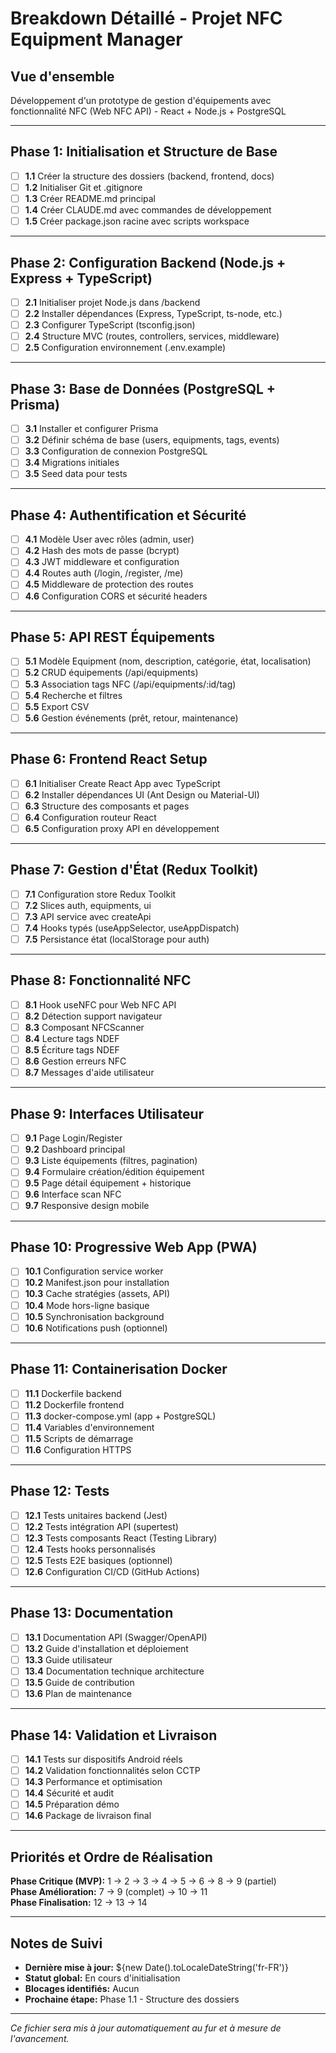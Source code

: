 # Breakdown Détaillé - Projet NFC Equipment Manager

## Vue d'ensemble
Développement d'un prototype de gestion d'équipements avec fonctionnalité NFC (Web NFC API) - React + Node.js + PostgreSQL

---

## Phase 1: Initialisation et Structure de Base
- [ ] **1.1** Créer la structure des dossiers (backend, frontend, docs)
- [ ] **1.2** Initialiser Git et .gitignore
- [ ] **1.3** Créer README.md principal
- [ ] **1.4** Créer CLAUDE.md avec commandes de développement
- [ ] **1.5** Créer package.json racine avec scripts workspace

---

## Phase 2: Configuration Backend (Node.js + Express + TypeScript)
- [ ] **2.1** Initialiser projet Node.js dans /backend
- [ ] **2.2** Installer dépendances (Express, TypeScript, ts-node, etc.)
- [ ] **2.3** Configurer TypeScript (tsconfig.json)
- [ ] **2.4** Structure MVC (routes, controllers, services, middleware)
- [ ] **2.5** Configuration environnement (.env.example)

---

## Phase 3: Base de Données (PostgreSQL + Prisma)
- [ ] **3.1** Installer et configurer Prisma
- [ ] **3.2** Définir schéma de base (users, equipments, tags, events)
- [ ] **3.3** Configuration de connexion PostgreSQL
- [ ] **3.4** Migrations initiales
- [ ] **3.5** Seed data pour tests

---

## Phase 4: Authentification et Sécurité
- [ ] **4.1** Modèle User avec rôles (admin, user)
- [ ] **4.2** Hash des mots de passe (bcrypt)
- [ ] **4.3** JWT middleware et configuration
- [ ] **4.4** Routes auth (/login, /register, /me)
- [ ] **4.5** Middleware de protection des routes
- [ ] **4.6** Configuration CORS et sécurité headers

---

## Phase 5: API REST Équipements
- [ ] **5.1** Modèle Equipment (nom, description, catégorie, état, localisation)
- [ ] **5.2** CRUD équipements (/api/equipments)
- [ ] **5.3** Association tags NFC (/api/equipments/:id/tag)
- [ ] **5.4** Recherche et filtres
- [ ] **5.5** Export CSV
- [ ] **5.6** Gestion événements (prêt, retour, maintenance)

---

## Phase 6: Frontend React Setup
- [ ] **6.1** Initialiser Create React App avec TypeScript
- [ ] **6.2** Installer dépendances UI (Ant Design ou Material-UI)
- [ ] **6.3** Structure des composants et pages
- [ ] **6.4** Configuration routeur React
- [ ] **6.5** Configuration proxy API en développement

---

## Phase 7: Gestion d'État (Redux Toolkit)
- [ ] **7.1** Configuration store Redux Toolkit
- [ ] **7.2** Slices auth, equipments, ui
- [ ] **7.3** API service avec createApi
- [ ] **7.4** Hooks typés (useAppSelector, useAppDispatch)
- [ ] **7.5** Persistance état (localStorage pour auth)

---

## Phase 8: Fonctionnalité NFC
- [ ] **8.1** Hook useNFC pour Web NFC API
- [ ] **8.2** Détection support navigateur
- [ ] **8.3** Composant NFCScanner
- [ ] **8.4** Lecture tags NDEF
- [ ] **8.5** Écriture tags NDEF
- [ ] **8.6** Gestion erreurs NFC
- [ ] **8.7** Messages d'aide utilisateur

---

## Phase 9: Interfaces Utilisateur
- [ ] **9.1** Page Login/Register
- [ ] **9.2** Dashboard principal
- [ ] **9.3** Liste équipements (filtres, pagination)
- [ ] **9.4** Formulaire création/édition équipement
- [ ] **9.5** Page détail équipement + historique
- [ ] **9.6** Interface scan NFC
- [ ] **9.7** Responsive design mobile

---

## Phase 10: Progressive Web App (PWA)
- [ ] **10.1** Configuration service worker
- [ ] **10.2** Manifest.json pour installation
- [ ] **10.3** Cache stratégies (assets, API)
- [ ] **10.4** Mode hors-ligne basique
- [ ] **10.5** Synchronisation background
- [ ] **10.6** Notifications push (optionnel)

---

## Phase 11: Containerisation Docker
- [ ] **11.1** Dockerfile backend
- [ ] **11.2** Dockerfile frontend
- [ ] **11.3** docker-compose.yml (app + PostgreSQL)
- [ ] **11.4** Variables d'environnement
- [ ] **11.5** Scripts de démarrage
- [ ] **11.6** Configuration HTTPS

---

## Phase 12: Tests
- [ ] **12.1** Tests unitaires backend (Jest)
- [ ] **12.2** Tests intégration API (supertest)
- [ ] **12.3** Tests composants React (Testing Library)
- [ ] **12.4** Tests hooks personnalisés
- [ ] **12.5** Tests E2E basiques (optionnel)
- [ ] **12.6** Configuration CI/CD (GitHub Actions)

---

## Phase 13: Documentation
- [ ] **13.1** Documentation API (Swagger/OpenAPI)
- [ ] **13.2** Guide d'installation et déploiement
- [ ] **13.3** Guide utilisateur
- [ ] **13.4** Documentation technique architecture
- [ ] **13.5** Guide de contribution
- [ ] **13.6** Plan de maintenance

---

## Phase 14: Validation et Livraison
- [ ] **14.1** Tests sur dispositifs Android réels
- [ ] **14.2** Validation fonctionnalités selon CCTP
- [ ] **14.3** Performance et optimisation
- [ ] **14.4** Sécurité et audit
- [ ] **14.5** Préparation démo
- [ ] **14.6** Package de livraison final

---

## Priorités et Ordre de Réalisation
**Phase Critique (MVP):** 1 → 2 → 3 → 4 → 5 → 6 → 8 → 9 (partiel)  
**Phase Amélioration:** 7 → 9 (complet) → 10 → 11  
**Phase Finalisation:** 12 → 13 → 14  

---

## Notes de Suivi
- **Dernière mise à jour:** ${new Date().toLocaleDateString('fr-FR')}
- **Statut global:** En cours d'initialisation
- **Blocages identifiés:** Aucun
- **Prochaine étape:** Phase 1.1 - Structure des dossiers

---

*Ce fichier sera mis à jour automatiquement au fur et à mesure de l'avancement.*